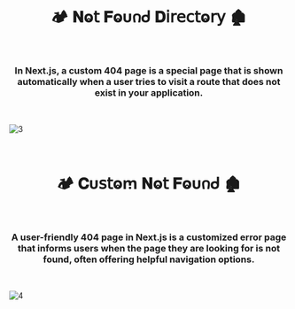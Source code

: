 <h1  align="center" > 🏕️ 𝐍ⱺ𝗍 𝐅ⱺυ𐓣ᑯ 𝐃𝗂𝗋𝖾𝖼𝗍ⱺ𝗋𝗒  🏚️ </h1>

</br>

<h3  align="center" > In Next.js, a custom 404 page is a special page that is shown automatically when a user tries to visit a route that does not exist in your application. </h3>

</br>

![3](https://github.com/user-attachments/assets/491f13a9-6240-4af0-984f-ce30eec94849)

</br>

<h1  align="center" > 🏕️ 𝐂υ𝗌𝗍ⱺꭑ 𝐍ⱺ𝗍 𝐅ⱺυ𐓣ᑯ 🏚️ </h1>

</br>

<h3  align="center" > A user-friendly 404 page in Next.js is a customized error page that informs users when the page they are looking for is not found, often offering helpful navigation options. </h3>

</br>

![4](https://github.com/user-attachments/assets/237d409e-3183-4bf7-8260-5816760c1408)

</br>
